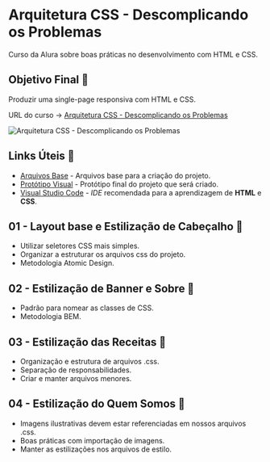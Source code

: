# Arquitetura CSS - Descomplicando os Problemas

Curso da Alura sobre boas práticas no desenvolvimento com HTML e CSS.

## Objetivo Final &#x1F3AF;

Produzir uma single-page responsiva com HTML e CSS.

URL do curso -> [Arquitetura CSS - Descomplicando os Problemas](https://cursos.alura.com.br/course/arquitetura-css)

![Arquitetura CSS - Descomplicando os Problemas](https://www.alura.com.br/assets/api/share/curso-arquitetura-css.png)

## Links Úteis &#x1F517;
* [Arquivos Base](https://github.com/alura-cursos/arquitetura-css/archive/assets.zip) - Arquivos base para a criação do projeto.
* [Protótipo Visual](https://www.figma.com/file/0gMF5BPgplPYqQA6Om1T1sk9/alura-bootstrap?node-id=0%3A1) - Protótipo final do projeto que será criado.
* [Visual Studio Code](https://code.visualstudio.com/Download) - *IDE* recomendada para a aprendizagem de **HTML** e **CSS**.

## 01 - Layout base e Estilização de Cabeçalho &#x1F516;
* Utilizar seletores CSS mais simples.
* Organizar a estruturar os arquivos css do projeto.
* Metodologia Atomic Design.

## 02 - Estilização de Banner e Sobre &#x1F516;
* Padrão para nomear as classes de CSS.
* Metodologia BEM.

## 03 - Estilização das Receitas &#x1F516;
* Organização e estrutura de arquivos .css.
* Separação de responsabilidades.
* Criar e manter arquivos menores.

## 04 - Estilização do Quem Somos &#x1F516;
* Imagens ilustrativas devem estar referenciadas em nossos arquivos .css.
* Boas práticas com importação de imagens.
* Manter as estilizações nos arquivos de estilo.